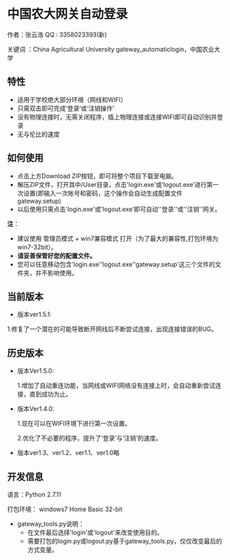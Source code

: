 # 中国农大网关自动登录

作者：张云浩    QQ : 3358023393(新)		

关键词 ：China Agricultural University gateway_automaticlogin，中国农业大学

## **特性**

- 适用于学校绝大部分环境（网线和WIFI）
- 只需双击即可完成‘登录’或‘注销操作’
- 没有物理连接时，无需关闭程序，插上物理连接或连接WIFI即可自动识别并登录
- 无与伦比的速度

## **如何使用**

- 点击上方Download ZIP按钮，即可将整个项目下载至电脑。
- 解压ZIP文件，打开其中/User目录，点击'login.exe'或‘logout.exe’进行第一次设置(即输入一次账号和密码，这个操作会自动生成配置文件gateway.setup)
- 以后使用只需点击'login.exe'或'logout.exe'即可自动''登录''或''注销''网关。

**注**：

- 建议使用 管理员模式 + win7兼容模式 打开（为了最大的兼容性,打包环境为win7-32bit）。
- **请妥善保管好您的配置文件。**
- 您可以任意移动包含'login.exe''logout.exe''gateway.setup'这三个文件的文件夹，并不影响使用。

## **当前版本**

- 版本ver1.5.1:


​	1.修复了一个潜在的可能导致断开网线后不断尝试连接，出现连接错误的BUG。

## **历史版本**

- 版本Ver1.5.0:

  1.增加了自动重连功能，当网线或WIFI网络没有连接上时，会自动重新尝试连接，直到成功为止。

- 版本Ver1.4.0:

  1.现在可以在WIFI环境下进行第一次设置。

  2.优化了不必要的程序，提升了‘登录’与‘注销’的速度。

- 版本ver1.3、ver1.2、ver1.1、ver1.0略

## **开发信息**

语言：Python 2.7.11

打包环境： windows7 Home Basic 32-bit

- gateway_tools.py说明：
  - 在文件最后选择'login'或'logout'来改变使用目的。
  - 需要打包的login.py或logout.py基于gateway_tools.py，仅仅改变最后的方式变量。

